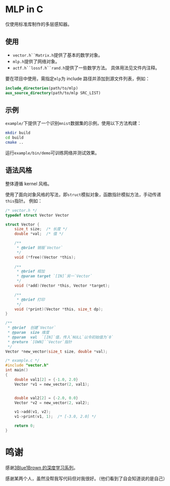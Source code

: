 # MLP in C

仅使用标准库制作的多层感知器。

## 使用

- `vector.h``Matrix.h`提供了基本的数学对象。
- `mlp.h`提供了网络对象。
- `actf.h``lossf.h``rand.h`提供了一些数学方法。
具体用法见文件内注释。

要在项目中使用，需指定`mlp`为 include 路径并添加到源文件列表，例如：
```cmake
include_directories(path/to/mlp)
aux_source_directory(path/to/mlp SRC_LIST)
```

## 示例

`example/`下提供了一个识别`mnist`数据集的示例，使用以下方法构建：
```bash
mkdir build
cd build
cmake ..
```
运行`example/bin/demo`可训练网络并测试效果。

## 语法风格

整体遵循 kernel 风格。

使用了面向对象风格的写法，即`struct`模拟对象，函数指针模拟方法，手动传递`this`指针。
例如：
```c
/* vector.h */
typedef struct Vector Vector

struct Vector {
	size_t size;  /* 长度 */
	double *val;  /* 值 */

	/**
	 * @brief 销毁`Vector`
	 */
	void (*free)(Vector *this);
	
	/**
	 * @brief 相加
	 * @param target `[IN]`另一`Vector`
	 */
	void (*add)(Vector *this, Vector *target);

	/**
	 * @brief 打印
	 */
	void (*print)(Vector *this, size_t dp);
}

/**
 * @brief  创建`Vector`
 * @param  size 维度
 * @param  val  `[IN]`值，传入`NULL`以令初始值为`0`
 * @return `[OWN]``Vector`指针
 */
Vector *new_vector(size_t size, double *val);
```
```c
/* example.c */
#include "vector.h"
int main()
{
	double val1[2] = {-1.0, 2.0}
	Vector *v1 = new_vector(2, val1);


	double val2[2] = {-2.0, 0.0}
	Vector *v2 = new_vector(2, val2);

	v1->add(v1, v2);
	v1->print(v1, 1);  /* [-3.0, 2.0] */

	return 0;
}

```

# 鸣谢
感谢[3Blue1Brown 的深度学习系列](https://space.bilibili.com/88461692/lists/1528929?type=series)。

感谢某两个人，虽然没帮我写代码但对我很好。（他们看到了自会知道说的是自己）
